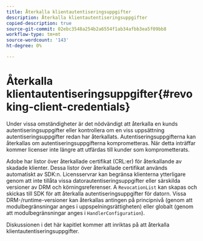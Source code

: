 ```yaml
---
title: Återkalla klientautentiseringsuppgifter
description: Återkalla klientautentiseringsuppgifter
copied-description: true
source-git-commit: 02ebc3548a254b2a6554f1ab34afbb3ea5f09bb8
workflow-type: tm+mt
source-wordcount: '143'
ht-degree: 0%

---
```


# Återkalla klientautentiseringsuppgifter{#revoking-client-credentials}

Under vissa omständigheter är det nödvändigt att återkalla en kunds autentiseringsuppgifter eller kontrollera om en viss uppsättning autentiseringsuppgifter redan har återkallats. Autentiseringsuppgifterna kan återkallas om autentiseringsuppgifterna komprometteras. När detta inträffar kommer licenser inte längre att utfärdas till kunder som komprometterats.

Adobe har listor över återkallade certifikat (CRL:er) för återkallande av skadade klienter. Dessa listor över återkallade certifikat används automatiskt av SDK:n. Licensservrar kan begränsa klienterna ytterligare genom att inte tillåta vissa datorautentiseringsuppgifter eller särskilda versioner av DRM och körningsreferenser. A `RevocationList` kan skapas och skickas till SDK för att återkalla autentiseringsuppgifter för datorn. Vissa DRM-/runtime-versioner kan återkallas antingen på principnivå (genom att modulbegränsningar anges i uppspelningsrättigheten) eller globalt (genom att modulbegränsningar anges i `HandlerConfiguration`).

Diskussionen i det här kapitlet kommer att inriktas på att återkalla klientautentiseringsuppgifter.
